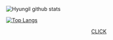 ![Hyungil github stats](https://github-readme-stats.vercel.app/api?username=Hyung1Jung&show_icons=true&hide_border=true)


[![Top Langs](https://github-readme-stats.vercel.app/api/top-langs/?username=Hyung1Jung&layout=compact&hide_border=true)](https://github.com/anuraghazra/github-readme-stats) 
<p align="center">  
<a href="https://together.kakao.com/">CLICK</a>
</p>


<!--
**Hyung1Jung/Hyung1Jung** is a ✨ _special_ ✨ repository because its `README.md` (this file) appears on your GitHub profile.

Here are some ideas to get you started:

- 🔭 I’m currently working on ...
- 🌱 I’m currently learning ...
- 👯 I’m looking to collaborate on ...
- 🤔 I’m looking for help with ...
- 💬 Ask me about ...
- 📫 How to reach me: ...
- 😄 Pronouns: ...
- ⚡ Fun fact: ...
-->
